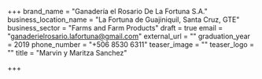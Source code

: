 +++
brand_name = "Ganadería el Rosario De La Fortuna S.A."
business_location_name = "La Fortuna de Guajiniquil, Santa Cruz, GTE"
business_sector = "Farms and Farm Products"
draft = true
email = "ganaderielrosario.lafortuna@gmail.com"
external_url = ""
graduation_year = 2019
phone_number = "+506 8530 6311"
teaser_image = ""
teaser_logo = ""
title = "Marvin y Maritza Sanchez"

+++

